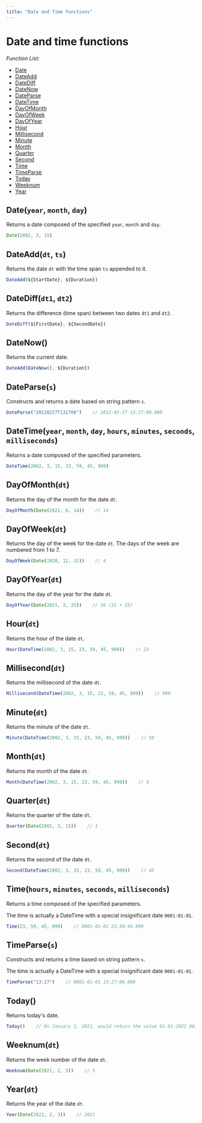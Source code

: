 ```yaml
---
title: "Date and Time functions"
---
```

<!-- SUBTITLE: -->

# Date and time functions

*Function List:*

- [Date](#date)
- [DateAdd](#dateadd)
- [DateDiff](#datediff)
- [DateNow](#datenow)
- [DateParse](#dateparse)
- [DateTime](#datetime)
- [DayOfMonth](#dayofmonth)
- [DayOfWeek](#dayofweek)
- [DayOfYear](#dayofyear)
- [Hour](#hour)
- [Millisecond](#millisecond)
- [Minute](#minute)
- [Month](#month)
- [Quarter](#quarter)
- [Second](#second)
- [Time](#time)
- [TimeParse](#timeparse)
- [Today](#today)
- [Weeknum](#weeknum)
- [Year](#year)

## <a name="date"></a>Date(`year`, `month`, `day`)

Returns a date composed of the specified `year`, `month` and `day`.

```javascript
Date(2002, 3, 15)
```

## <a name="dateadd"></a>DateAdd(`dt`, `ts`)

Returns the date `dt` with the time span `ts` appended to it.

```javascript
DateAdd(${StartDate}, ${Duration})
```

## <a name="datediff"></a>DateDiff(`dt1`, `dt2`)

Returns the difference (time span) between two dates `dt1` and `dt2`.

```javascript
DateDiff(${FirstDate}, ${SecondDate})
```

## <a name="datenow"></a>DateNow()

Returns the current date.

```javascript
DateAdd(DateNow(), ${Duration})
```

## <a name="dateparse"></a>DateParse(`s`)

Constructs and returns a date based on string pattern `s`.

```javascript
DateParse("20120227T132700")    // 2012-02-27 13:27:00.000
```

## <a name="datetime"></a>DateTime(`year`, `month`, `day`, `hours`, `minutes`, `seconds`, `milliseconds`)

Returns a date composed of the specified parameters.

```javascript
DateTime(2002, 3, 15, 23, 59, 45, 999)
```

## <a name="dayofmonth"></a>DayOfMonth(`dt`)

Returns the day of the month for the date `dt`.

```javascript
DayOfMonth(Date(2021, 6, 14))    // 14
```

## <a name="dayofweek"></a>DayOfWeek(`dt`)

Returns the day of the week for the date `dt`. The days of the week are numbered from 1 to 7.

```javascript
DayOfWeek(Date(2020, 12, 31))    // 4
```

## <a name="dayofyear"></a>DayOfYear(`dt`)

Returns the day of the year for the date `dt`.

```javascript
DayOfYear(Date(2021, 2, 25))    // 56 (31 + 25)
```

## <a name="hour"></a>Hour(`dt`)

Returns the hour of the date `dt`.

```javascript
Hour(DateTime(2002, 3, 15, 23, 59, 45, 999))    // 23
```

## <a name="millisecond"></a>Millisecond(`dt`)

Returns the millisecond of the date `dt`.

```javascript
Millisecond(DateTime(2002, 3, 15, 23, 59, 45, 999))    // 999
```

## <a name="minute"></a>Minute(`dt`)

Returns the minute of the date `dt`.

```javascript
Minute(DateTime(2002, 3, 15, 23, 59, 45, 999))    // 59
```

## <a name="month"></a>Month(`dt`)

Returns the month of the date `dt`.

```javascript
Month(DateTime(2002, 3, 15, 23, 59, 45, 999))    // 3
```

## <a name="quarter"></a>Quarter(`dt`)

Returns the quarter of the date `dt`.

```javascript
Quarter(Date(2002, 3, 15))    // 1
```

## <a name="second"></a>Second(`dt`)

Returns the second of the date `dt`.

```javascript
Second(DateTime(2002, 3, 15, 23, 59, 45, 999))    // 45
```

## <a name="time"></a>Time(`hours`, `minutes`, `seconds`, `milliseconds`)

Returns a time composed of the specified parameters.

The time is actually a DateTime with a special insignificant date `0001-01-01`.

```javascript
Time(23, 59, 45, 999)    // 0001-01-01 23:59:45.999
```

## <a name="timeparse"></a>TimeParse(`s`)

Constructs and returns a time based on string pattern `s`.

The time is actually a DateTime with a special insignificant date `0001-01-01`.

```javascript
TimeParse("13:27")    // 0001-01-01 13:27:00.000
```

## <a name="today"></a>Today()

Returns today's date.

```javascript
Today()    // On January 1, 2021, would return the value 01-01-2021 00:00:00.000
```

## <a name="weeknum"></a>Weeknum(`dt`)

Returns the week number of the date `dt`.

```javascript
Weeknum(Date(2021, 2, 3))    // 5
```

## <a name="year"></a>Year(`dt`)

Returns the year of the date `dt`.

```javascript
Year(Date(2021, 2, 3))    // 2021
```
